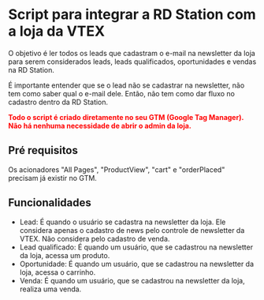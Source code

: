 <h1>Script para integrar a RD Station com a loja da VTEX</h1>
<p>O objetivo é ler todos os leads que cadastram o e-mail na newsletter da loja para serem considerados leads, leads qualificados, oportunidades e vendas na RD Station.</p>
<p>É importante entender que se o lead não se cadastrar na newsletter, não tem como saber qual o e-mail dele. Então, não tem como dar fluxo no cadastro dentro da RD Station.</p>
<p><b><font color="#ff0000">Todo o script é criado diretamente no seu GTM (Google Tag Manager). Não há nenhuma necessidade de abrir o admin da loja.</font></b></p>
<h2>Pré requisitos</h2>
<p>Os acionadores "All Pages", "ProductView", "cart" e "orderPlaced" precisam já existir no GTM.</p>
<h2>Funcionalidades</h2>
<ul>
	<li>Lead: É quando o usuário se cadastra na newsletter da loja. Ele considera apenas o cadastro de news pelo controle de newsletter da VTEX. Não considera pelo cadastro de venda.</li>
	<li>Lead qualificado: É quando um usuário, que se cadastrou na newsletter da loja, acessa um produto.</li>
	<li>Oportunidade: É quando um usuário, que se cadastrou na newsletter da loja, acessa o carrinho.</li>
	<li>Venda: É quando um usuário, que se cadastrou na newsletter da loja, realiza uma venda.</li>
</ul>
